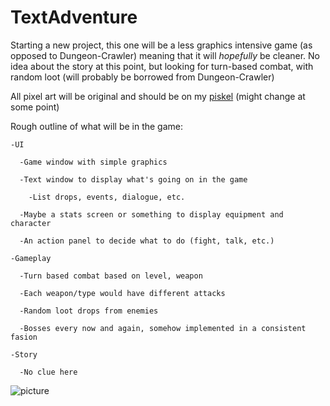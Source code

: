 # TextAdventure

Starting a new project, this one will be a less graphics intensive game (as opposed to Dungeon-Crawler) meaning that it will *hopefully* be cleaner. No idea about the story at this point, but looking for turn-based combat, with random loot (will probably be borrowed from Dungeon-Crawler)

All pixel art will be original and should be on my [piskel](https://www.piskelapp.com/user/4977014434955264) (might change at some point)

Rough outline of what will be in the game:

    -UI
  
      -Game window with simple graphics
    
      -Text window to display what's going on in the game
    
        -List drops, events, dialogue, etc.
      
      -Maybe a stats screen or something to display equipment and character
    
      -An action panel to decide what to do (fight, talk, etc.)
    
    -Gameplay
  
      -Turn based combat based on level, weapon
    
      -Each weapon/type would have different attacks
    
      -Random loot drops from enemies
    
      -Bosses every now and again, somehow implemented in a consistent fasion
    
    -Story
  
      -No clue here
    
![picture](https://raw.githubusercontent.com/Jfeatherstone/TextAdventure/foundation/Examples/window_test.png)
